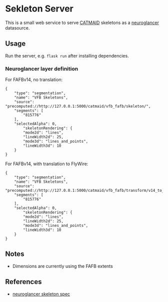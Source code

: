 # Sekleton Server

This is a small web service to serve [CATMAID](https://www.catmaid.org/) skeletons
as a [neuroglancer](https://github.com/google/neuroglancer) datasource.

## Usage

Run the server, e.g. `flask run` after installing dependencies.

### Neuroglancer layer definition

For FAFBv14, no translation:
```
{
    "type": "segmentation",
    "name": "VFB Skeletons",
    "source": "precomputed://http://127.0.0.1:5000/catmaid/vfb_fafb/skeleton/",
    "segments": [
        "815776"
    ],
    "selectedAlpha": 0,
        "skeletonRendering": {
        "mode2d": "lines",
        "lineWidth2d": 25,
        "mode3d": "lines_and_points",
        "lineWidth3d": 10
    }
}
```

For FAFBv14, with translation to FlyWire:
```
{
    "type": "segmentation",
    "name": "VFB Skeletons",
    "source": "precomputed://http://127.0.0.1:5000/catmaid/vfb_fafb/transform/v14_to_flywire/skeleton/",
    "segments": [
        "815776"
    ],
    "selectedAlpha": 0,
        "skeletonRendering": {
        "mode2d": "lines",
        "lineWidth2d": 25,
        "mode3d": "lines_and_points",
        "lineWidth3d": 10
    }
}
```

## Notes
* Dimensions are currently using the FAFB extents 

## References
* [neuroglancer skeleton spec](https://github.com/google/neuroglancer/blob/master/src/neuroglancer/datasource/precomputed/skeletons.md)

